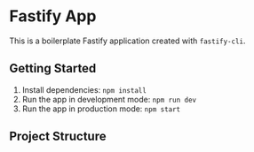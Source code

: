 # Fastify App

This is a boilerplate Fastify application created with `fastify-cli`.

## Getting Started

1. Install dependencies: `npm install`
2. Run the app in development mode: `npm run dev`
3. Run the app in production mode: `npm start`

## Project Structure

